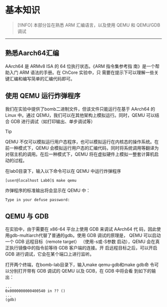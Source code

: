 # 基本知识

> [!INFO]
> 本部分旨在熟悉 ARM 汇编语言，以及使用 QEMU 和 QEMU/GDB调试

---

<!-- toc -->

## 熟悉Aarch64汇编

AArch64 是 ARMv8 ISA 的 64 位执行状态。《ARM 指令集参考指
南》是一个帮助入门 ARM 语法的手册。在 ChCore 实验中，只
需要在提示下可以理解一些关键汇编和编写简单的汇编代码即可。

## 使用 QEMU 运行炸弹程序

我们在实验中提供了bomb二进制文件，但该文件只能运行在基于 AArch64
的 Linux 中。通过 QEMU，我们可以在其他架构上模拟运行。同时，QEMU
可以结合 GDB 进行调试（如打印输出、单步调试等）

> [!TIP]
> QEMU 不仅可以模拟运行用户态程序，也可以模拟运行在内核态的操作系统。在前一种模式下，QEMU 会模拟运行用户态的汇编代码，同时将系统调用等翻译为对宿主机的调用。在后一种模式下，QEMU 将在虚拟硬件上模拟一整套计算机启动的过程。

在lab0目录下，输入以下命令可以在 QEMU 中运行炸弹程序

```console
[user@localhost Lab0]$ make qemu

```

炸弹程序的标准输出将会显示在 QEMU 中：

```console
Type in your defuse password:

```

## QEMU 与 GDB

在实验中，由于需要在 x86-64 平台上使用 GDB 来调试 AArch64 代
码，因此使用gdb-multiarch代替了普通的gdb。使用 GDB 调试的原理是，
QEMU 可以启动一个 GDB 远程目标（remote target）
（使用-s或-S参数
启动），QEMU 会在真正执行镜像中的指令前等待 GDB 客户端的连接。开
启远程目标之后，可以开启 GDB 进行调试，它会在某个端口上进行监听。

打开两个终端，在bomb-lab目录下，输入make qemu-gdb和make gdb命
令可以分别打开带有 GDB 调试的 QEMU 以及 GDB，在 GDB 中将会看
到如下的输出：

```console
...
0x0000000000400540 in ?? ()
...
(gdb)

```

